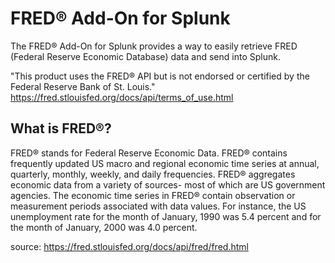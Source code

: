 # FRED&#174; Add-On for Splunk

The FRED&#174; Add-On for Splunk provides a way to easily retrieve FRED (Federal Reserve Economic Database) data and send into Splunk.

"This product uses the FRED® API but is not endorsed or certified by the Federal Reserve Bank of St. Louis."
https://fred.stlouisfed.org/docs/api/terms_of_use.html

## What is FRED&#174;?
FRED® stands for Federal Reserve Economic Data. FRED® contains frequently updated US macro and regional economic time series at annual, quarterly, monthly, weekly, and daily frequencies. FRED® aggregates economic data from a variety of sources- most of which are US government agencies. The economic time series in FRED® contain observation or measurement periods associated with data values. For instance, the US unemployment rate for the month of January, 1990 was 5.4 percent and for the month of January, 2000 was 4.0 percent.

source: https://fred.stlouisfed.org/docs/api/fred/fred.html